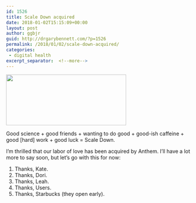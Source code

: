 ```yaml
---
id: 1526
title: Scale Down acquired
date: 2018-01-02T15:15:09+00:00
layout: post
author: ggbjr
guid: http://drgarybennett.com/?p=1526
permalink: /2018/01/02/scale-down-acquired/
categories:
 - digital health
excerpt_separator:  <!--more-->
---
```

[<img src="http://drgarybennett.com/wp-content/uploads/2018/01/logo_tm.png" alt="" width="327" height="138" class="aligncenter size-full wp-image-1527" srcset="http://drgarybennett.com/wp-content/uploads/2018/01/logo_tm.png 327w, http://drgarybennett.com/wp-content/uploads/2018/01/logo_tm-300x127.png 300w" sizes="(max-width: 327px) 100vw, 327px" />](http://drgarybennett.com/wp-content/uploads/2018/01/logo_tm.png)

Good science + good friends + wanting to do good + good-ish caffeine + good [hard] work + good luck = Scale Down.

I&#8217;m thrilled that our labor of love has been acquired by Anthem. I&#8217;ll have a lot more to say soon, but let&#8217;s go with this for now:

  1. Thanks, Kate. 
  2. Thanks, Dori. 
  3. Thanks, Leah. 
  4. Thanks, Users. 
  5. Thanks, Starbucks (they open early).
